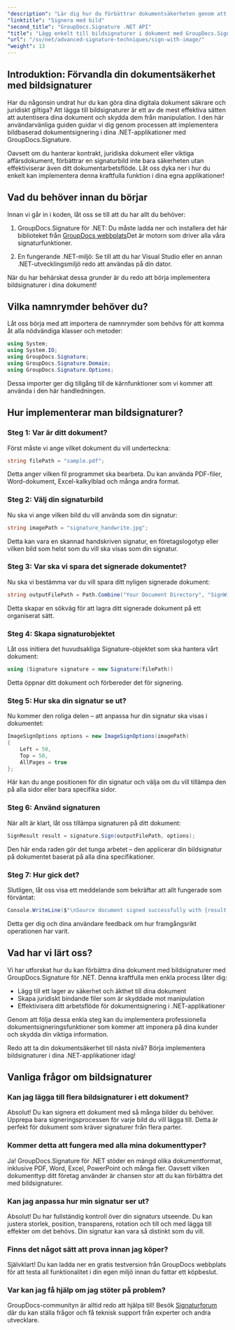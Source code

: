 ```yaml
---
"description": "Lär dig hur du förbättrar dokumentsäkerheten genom att lägga till bildsignaturer i .NET-applikationer med GroupDocs.Signature. Enkel integration för manipulationssäkra, juridiskt bindande dokument."
"linktitle": "Signera med bild"
"second_title": "GroupDocs.Signature .NET API"
"title": "Lägg enkelt till bildsignaturer i dokument med GroupDocs.Signature"
"url": "/sv/net/advanced-signature-techniques/sign-with-image/"
"weight": 13
---
```


## Introduktion: Förvandla din dokumentsäkerhet med bildsignaturer

Har du någonsin undrat hur du kan göra dina digitala dokument säkrare och juridiskt giltiga? Att lägga till bildsignaturer är ett av de mest effektiva sätten att autentisera dina dokument och skydda dem från manipulation. I den här användarvänliga guiden guidar vi dig genom processen att implementera bildbaserad dokumentsignering i dina .NET-applikationer med GroupDocs.Signature.

Oavsett om du hanterar kontrakt, juridiska dokument eller viktiga affärsdokument, förbättrar en signaturbild inte bara säkerheten utan effektiviserar även ditt dokumentarbetsflöde. Låt oss dyka ner i hur du enkelt kan implementera denna kraftfulla funktion i dina egna applikationer!

## Vad du behöver innan du börjar

Innan vi går in i koden, låt oss se till att du har allt du behöver:

1. GroupDocs.Signature för .NET: Du måste ladda ner och installera det här biblioteket från [GroupDocs webbplats](https://releases.groupdocs.com/signature/net/)Det är motorn som driver alla våra signaturfunktioner.

2. En fungerande .NET-miljö: Se till att du har Visual Studio eller en annan .NET-utvecklingsmiljö redo att användas på din dator.

När du har behärskat dessa grunder är du redo att börja implementera bildsignaturer i dina dokument!

## Vilka namnrymder behöver du?

Låt oss börja med att importera de namnrymder som behövs för att komma åt alla nödvändiga klasser och metoder:

```csharp
using System;
using System.IO;
using GroupDocs.Signature;
using GroupDocs.Signature.Domain;
using GroupDocs.Signature.Options;
```

Dessa importer ger dig tillgång till de kärnfunktioner som vi kommer att använda i den här handledningen.

## Hur implementerar man bildsignaturer?

### Steg 1: Var är ditt dokument?

Först måste vi ange vilket dokument du vill underteckna:

```csharp
string filePath = "sample.pdf";
```

Detta anger vilken fil programmet ska bearbeta. Du kan använda PDF-filer, Word-dokument, Excel-kalkylblad och många andra format.

### Steg 2: Välj din signaturbild

Nu ska vi ange vilken bild du vill använda som din signatur:

```csharp
string imagePath = "signature_handwrite.jpg";
```

Detta kan vara en skannad handskriven signatur, en företagslogotyp eller vilken bild som helst som du vill ska visas som din signatur.

### Steg 3: Var ska vi spara det signerade dokumentet?

Nu ska vi bestämma var du vill spara ditt nyligen signerade dokument:

```csharp
string outputFilePath = Path.Combine("Your Document Directory", "SignWithImage", fileName);
```

Detta skapar en sökväg för att lagra ditt signerade dokument på ett organiserat sätt.

### Steg 4: Skapa signaturobjektet

Låt oss initiera det huvudsakliga Signature-objektet som ska hantera vårt dokument:

```csharp
using (Signature signature = new Signature(filePath))
```

Detta öppnar ditt dokument och förbereder det för signering.

### Steg 5: Hur ska din signatur se ut?

Nu kommer den roliga delen – att anpassa hur din signatur ska visas i dokumentet:

```csharp
ImageSignOptions options = new ImageSignOptions(imagePath)
{
    Left = 50,
    Top = 50,
    AllPages = true
};
```

Här kan du ange positionen för din signatur och välja om du vill tillämpa den på alla sidor eller bara specifika sidor.

### Steg 6: Använd signaturen

När allt är klart, låt oss tillämpa signaturen på ditt dokument:

```csharp
SignResult result = signature.Sign(outputFilePath, options);
```

Den här enda raden gör det tunga arbetet – den applicerar din bildsignatur på dokumentet baserat på alla dina specifikationer.

### Steg 7: Hur gick det?

Slutligen, låt oss visa ett meddelande som bekräftar att allt fungerade som förväntat:

```csharp
Console.WriteLine($"\nSource document signed successfully with {result.Succeeded.Count} signature(s).\nFile saved at {outputFilePath}.");
```

Detta ger dig och dina användare feedback om hur framgångsrikt operationen har varit.

## Vad har vi lärt oss?

Vi har utforskat hur du kan förbättra dina dokument med bildsignaturer med GroupDocs.Signature för .NET. Denna kraftfulla men enkla process låter dig:

- Lägg till ett lager av säkerhet och äkthet till dina dokument
- Skapa juridiskt bindande filer som är skyddade mot manipulation
- Effektivisera ditt arbetsflöde för dokumentsignering i .NET-applikationer

Genom att följa dessa enkla steg kan du implementera professionella dokumentsigneringsfunktioner som kommer att imponera på dina kunder och skydda din viktiga information.

Redo att ta din dokumentsäkerhet till nästa nivå? Börja implementera bildsignaturer i dina .NET-applikationer idag!

## Vanliga frågor om bildsignaturer

### Kan jag lägga till flera bildsignaturer i ett dokument?

Absolut! Du kan signera ett dokument med så många bilder du behöver. Upprepa bara signeringsprocessen för varje bild du vill lägga till. Detta är perfekt för dokument som kräver signaturer från flera parter.

### Kommer detta att fungera med alla mina dokumenttyper?

Ja! GroupDocs.Signature för .NET stöder en mängd olika dokumentformat, inklusive PDF, Word, Excel, PowerPoint och många fler. Oavsett vilken dokumenttyp ditt företag använder är chansen stor att du kan förbättra det med bildsignaturer.

### Kan jag anpassa hur min signatur ser ut?

Absolut! Du har fullständig kontroll över din signaturs utseende. Du kan justera storlek, position, transparens, rotation och till och med lägga till effekter om det behövs. Din signatur kan vara så distinkt som du vill.

### Finns det något sätt att prova innan jag köper?

Självklart! Du kan ladda ner en gratis testversion från GroupDocs webbplats för att testa all funktionalitet i din egen miljö innan du fattar ett köpbeslut.

### Var kan jag få hjälp om jag stöter på problem?

GroupDocs-communityn är alltid redo att hjälpa till! Besök [Signaturforum](https://forum.groupdocs.com/c/signature/13) där du kan ställa frågor och få teknisk support från experter och andra utvecklare.
